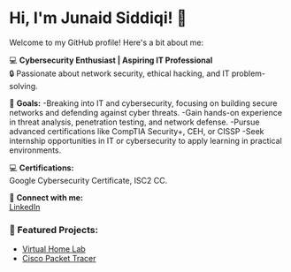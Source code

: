 # Hi, I'm Junaid Siddiqi! 👋

Welcome to my GitHub profile! Here's a bit about me:

💻 **Cybersecurity Enthusiast | Aspiring IT Professional**  
🔒 Passionate about network security, ethical hacking, and IT problem-solving.

🎯 **Goals:**
-Breaking into IT and cybersecurity, focusing on building secure networks and defending against cyber threats.
-Gain hands-on experience in threat analysis, penetration testing, and network defense.
-Pursue advanced certifications like CompTIA Security+, CEH, or CISSP
-Seek internship opportunities in IT or cybersecurity to apply learning in practical environments.

💻 **Certifications:**  
Google Cybersecurity Certificate, ISC2 CC.

🔗 **Connect with me:**  
[LinkedIn](https://linkedin.com/in/jsiddiqi)

### 📌 Featured Projects:
- [Virtual Home Lab](https://github.com/junaidsiddiqi/homelab-project)
- [Cisco Packet Tracer](https://github.com/junaidsiddiqi/packet-tracer-project)
